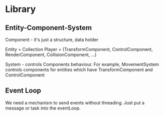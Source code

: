 # Library

## Entity-Component-System

Component - it's just a structure, data holder

Entity = Collection<Component>
    Player = (TransformComponent, ControlComponent, RenderComponent, CollisionComponent, ...)

System - controls Components behaviour. 
For example, MovementSystem controls components for entities which have TransformComponent and ControlComponent

## Event Loop

We need a mechanism to send events without threading. Just put a message or task into the eventLoop.